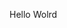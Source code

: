 Hello Wolrd







































































































































































































































































